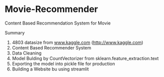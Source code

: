# Movie-Recommender
Content Based Recommendation System for Movie

Summary

1. 4803 datasize from www.kaggle.com (http://www.kaggle.com)
2. Content Based Recommender System
3. Data Cleaning
4. Model Bulding by CountVectorizer from sklearn.feature_extraction.text
5. Exporting the model into pickle file for production
6. Building a Website bu using streamlit
